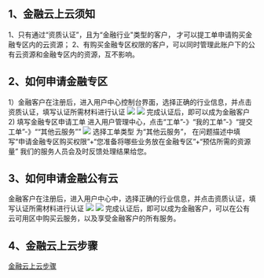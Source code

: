 ## 1、金融云上云须知
1、只有通过“资质认证”，且为“金融行业"类型的客户， 才可以提工单申请购买金融专区内的云资源；
2、有购买金融专区权限的客户，可以同时管理此账户下的公有云资源和金融专区内的资源，互不影响。

## 2、如何申请金融专区
1）金融客户在注册后，进入用户中心控制台界面，选择正确的行业信息，并点击资质认证，填写认证所需材料进行认证
![](http://imgcache.tcecqpoc.fsphere.cn/image/mccdn.qcloud.com/static/img/6cca37d6819fe9faf329b5c63f48f9ee/image.png)
![](http://imgcache.tcecqpoc.fsphere.cn/image/mccdn.qcloud.com/static/img/aa9592c3150420b332b1bb854338d5b9/image.png)
完成认证后，即可以成为金融客户
2) 填写金融专区申请工单
进入用户管理中心，点击“工单”-》“我的工单”-》“提交工单”-》““其他云服务””
![](http://imgcache.tcecqpoc.fsphere.cn/image/mccdn.qcloud.com/static/img/90d92cec877e103d709311a7e195ff9c/image.png)
选择工单类型 为“其他云服务”，
在问题描述中填写“申请金融专区购买权限”+“您准备将哪些业务放在金融专区”+“预估所需的资源量”
我们的服务人员会及时反馈处理结果给您。

## 3、如何申请金融公有云
金融客户在注册后，进入用户中心中，选择正确的行业信息，并点击资质认证，填写认证所需材料进行认证
![](http://imgcache.tcecqpoc.fsphere.cn/image/mccdn.qcloud.com/static/img/6cca37d6819fe9faf329b5c63f48f9ee/image.png)
![](http://imgcache.tcecqpoc.fsphere.cn/image/mccdn.qcloud.com/static/img/aa9592c3150420b332b1bb854338d5b9/image.png)
完成认证后，即可以成为金融客户，可以在公有云可用区中购买云服务，以及享受金融客户的所有服务。

## 4、金融云上云步骤
[金融云上云步骤](http://tcecqpoc.fsphere.cn/solution/solutionSubpage/finance.html)